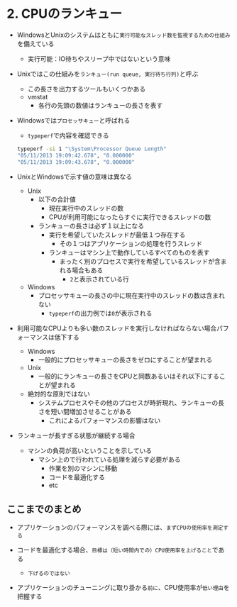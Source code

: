 # 2. CPUのランキュー

* WindowsとUnixのシステムはともに`実行可能なスレッド数を監視するための仕組み`を備えている
  * 実行可能：IO待ちやスリープ中ではないという意味

* Unixではこの仕組みを`ランキュー(run queue, 実行待ち行列)`と呼ぶ
  * この長さを出力するツールもいくつかある
  * vmstat
    * 各行の先頭の数値はランキューの長さを表す
* Windowsでは`プロセッサキュー`と呼ばれる
  * `typeperf`で内容を確認できる
  ``` cmd
  typeperf -si 1 "\System\Processor Queue Length"
  "05/11/2013 19:09:42.678", "0.000000"
  "05/11/2013 19:09:43.678", "0.000000"
  ```

* UnixとWindowsで示す値の意味は異なる
  * Unix
    * 以下の合計値
      * 現在実行中のスレッドの数
      * CPUが利用可能になったらすぐに実行できるスレッドの数
    * ランキューの長さは必ず１以上になる
      * 実行を希望していたスレッドが最低１つ存在する
        * その１つはアプリケーションの処理を行うスレッド
      * ランキューはマシン上で動作しているすべてのものを表す
        * まったく別のプロセスで実行を希望しているスレッドが含まれる場合もある
          * `2`と表示されている行
  * Windows
    * プロセッサキューの長さの中に現在実行中のスレッドの数は含まれない
      * `typeperf`の出力例では`0`が表示される

* 利用可能なCPUよりも多い数のスレッドを実行しなければならない場合パフォーマンスは低下する
  * Windows
    * 一般的にプロセッサキューの長さをゼロにすることが望まれる
  * Unix
    * 一般的にランキューの長さをCPUと同数あるいはそれ以下にすることが望まれる
  * 絶対的な原則ではない
    * システムプロセスやその他のプロセスが時折現れ、ランキューの長さを短い間増加させることがある
      * これによるパフォーマンスの影響はない

* ランキューが長すぎる状態が継続する場合
  * マシンの負荷が高いということを示している
    * マシン上ので行われている処理を減らす必要がある
      * 作業を別のマシンに移動
      * コードを最適化する
      * etc

## ここまでのまとめ

* アプリケーションのパフォーマンスを調べる際には、`まずCPUの使用率を測定する`

* コードを最適化する場合、`目標は（短い時間内での）CPU使用率を上げること`である
  * `下げるのではない`

* アプリケーションのチューニングに取り掛かる`前に`、CPU使用率が`低い理由`を把握する